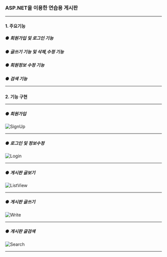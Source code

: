 ### ASP.NET을 이용한 연습용 게시판<hr/>

#### 1. 주요기능
##### ● 회원가입 및 로그인 기능
##### ● 글쓰기 기능 및 삭제,수정 기능
##### ● 회원정보 수정 기능 
##### ● 검색 기능 <hr/>

#### 2. 기능 구현 <hr/>
##### ● 회원가입
![SignUp](https://user-images.githubusercontent.com/69396761/90852167-c14d3300-e3b1-11ea-85c0-b780f67b8974.gif)<hr/>
##### ● 로그인 및 정보수정
![Login](https://user-images.githubusercontent.com/69396761/90852188-cc07c800-e3b1-11ea-9d0e-11577ef91534.gif)<hr/>
##### ● 게시판 글보기
![ListView](https://user-images.githubusercontent.com/69396761/90852201-d2963f80-e3b1-11ea-878a-36e94cd14323.gif)<hr/>
##### ● 게시판 글쓰기
![Write](https://user-images.githubusercontent.com/69396761/90852206-d88c2080-e3b1-11ea-9be8-4a0da635886d.gif)<hr/>
##### ● 게시판 글검색
![Search](https://user-images.githubusercontent.com/69396761/90852213-de820180-e3b1-11ea-9a07-992521bf7e89.gif)<hr/>
